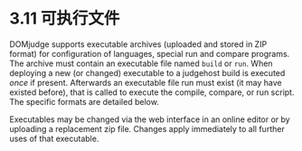 # 3.11 可执行文件

DOMjudge supports executable archives (uploaded and stored in ZIP format) for configuration of languages, special run and compare programs. The archive must contain an executable file named `build` or `run`. When deploying a new (or changed) executable to a judgehost build is executed *once* if present. Afterwards an executable file run must exist (it may have existed before), that is called to execute the compile, compare, or run script. The specific formats are detailed below.

Executables may be changed via the web interface in an online editor or by uploading a replacement zip file. Changes apply immediately to all further uses of that executable.

